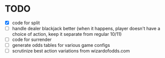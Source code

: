# TODO

- [x] code for split
- [ ] handle dealer blackjack better (when it happens, player doesn't have a choice of action, keep it separate from regular 10/11)
- [ ] code for surrender
- [ ] generate odds tables for various game configs
- [ ] scrutinize best action variations from wizardofodds.com
